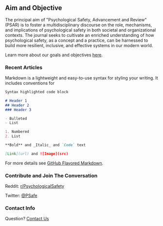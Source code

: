 ## Aim and Objective

The principal aim of "Psychological Safety, Advancement and Review" (PSAR) is to foster a multidisciplinary discourse on the role, mechanisms, and implications of psychological safety in both societal and organizational contexts. The journal seeks to cultivate an enriched understanding of how psychological
safety, as a concept and a practice, can be harnessed to build more resilient, inclusive, and effective systems in our modern world.

Learn more about our goals and objectives [here](https://psafe.org/goals/).

### Recent Articles

Markdown is a lightweight and easy-to-use syntax for styling your writing. It includes conventions for

```markdown
Syntax highlighted code block

# Header 1
## Header 2
### Header 3

- Bulleted
- List

1. Numbered
2. List

**Bold** and _Italic_ and `Code` text

[Link](url) and ![Image](src)
```

For more details see [GitHub Flavored Markdown](https://guides.github.com/features/mastering-markdown/).

### Contribute and Join The Conversation

Reddit: [r/PsychologicalSafety](https://i.reddit.com/r/PsychologicalSafety/)

Twitter: [@PSafe](https://twitter.com/psafe)

### Contact Info

Question? [Contact Us](https://github.com/contact)
